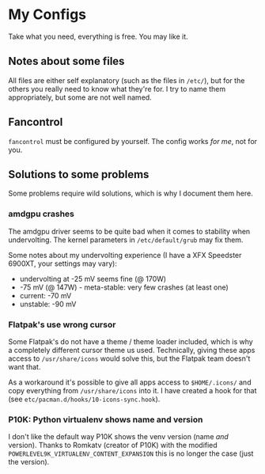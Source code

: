 # My Configs

Take what you need, everything is free. You may like it.

## Notes about some files

All files are either self explanatory (such as the files in `/etc/`), but for the others you really need to know what they're for. I try to name them appropriately, but some are not well named.

## Fancontrol

`fancontrol` must be configured by yourself. The config works *for me*, not for you.

## Solutions to some problems

Some problems require wild solutions, which is why I document them here.

### amdgpu crashes

The amdgpu driver seems to be quite bad when it comes to stability when undervolting. The kernel parameters in `/etc/default/grub` may fix them.

Some notes about my undervolting experience (I have a XFX Speedster 6900XT, your settings may vary):

- undervolting at -25 mV seems fine (@ 170W)
- -75 mV (@ 147W) - meta-stable: very few crashes (at least one)
- current: -70 mV
- unstable: -90 mV

### Flatpak's use wrong cursor

Some Flatpak's do not have a theme / theme loader included, which is why a completely different cursor theme us used. Technically, giving these apps access to `/usr/share/icons` would solve this, but the Flatpak team doesn't want that.

As a workaround it's possible to give all apps access to `$HOME/.icons/` and copy everything from `/usr/share/icons` into it. I have created a hook for that (see `etc/pacman.d/hooks/10-icons-sync.hook`).

### P10K: Python virtualenv shows name and version

I don't like the default way P10K shows the venv version (name *and* version). Thanks to Romkatv (creator of P10K) with the modified `POWERLEVEL9K_VIRTUALENV_CONTENT_EXPANSION` this is no longer the case (just the version).
